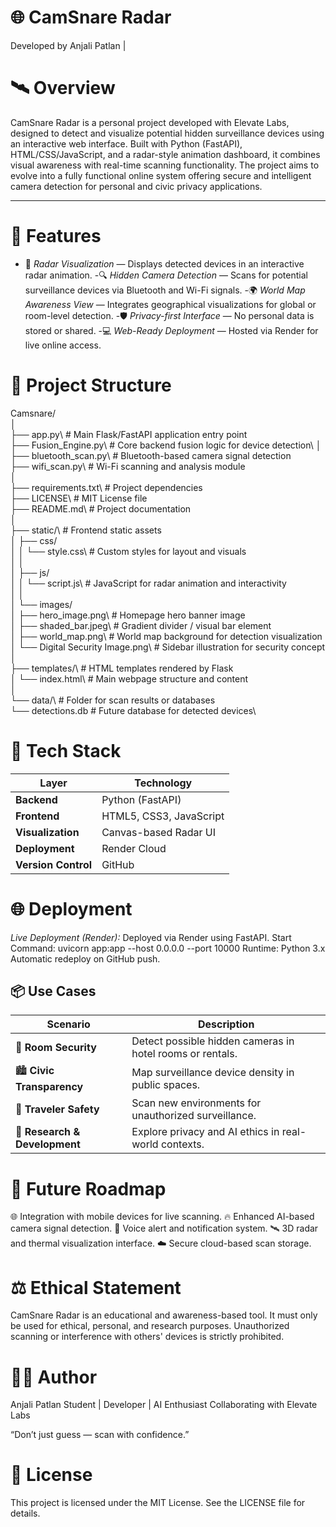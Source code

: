 # 🌐 CamSnare Radar

Developed by Anjali Patlan |

# 🛰️ Overview

CamSnare Radar is a personal project developed with Elevate Labs, designed to detect and visualize potential hidden surveillance devices using an interactive web interface.
Built with Python (FastAPI), HTML/CSS/JavaScript, and a radar-style animation dashboard, it combines visual awareness with real-time scanning functionality.
The project aims to evolve into a fully functional online system offering secure and intelligent camera detection for personal and civic privacy applications.

---

# 🚀 Features

- 🧭 *Radar Visualization* — Displays detected devices in an interactive radar animation.
-🔍 *Hidden Camera Detection* — Scans for potential surveillance devices via Bluetooth and Wi-Fi signals.
-🌍 *World Map Awareness View* — Integrates geographical visualizations for global or room-level detection.
-🛡️ *Privacy-first Interface* — No personal data is stored or shared.
-💻 *Web-Ready Deployment* — Hosted via Render for live online access.

# 📁 Project Structure
Camsnare/\
│\
├── app.py\                        # Main Flask/FastAPI application entry point\
├── Fusion_Engine.py\              # Core backend fusion logic for device detection\\
│\
├── bluetooth_scan.py\             # Bluetooth-based camera signal detection\
├── wifi_scan.py\                  # Wi-Fi scanning and analysis module\
│\
├── requirements.txt\              # Project dependencies\
├── LICENSE\                       # MIT License file\
├── README.md\                     # Project documentation\
│\
├── static/\                       # Frontend static assets\
│   ├── css/\
│   │   └── style.css\             # Custom styles for layout and visuals\
│   │\
│   ├── js/\
│   │   └── script.js\             # JavaScript for radar animation and interactivity\
│   │\
│   └── images/\
│        ├── hero_image.png\        # Homepage hero banner image\
│        ├── shaded_bar.jpeg\       # Gradient divider / visual bar element\
│        ├── world_map.png\         # World map background for detection visualization\
│        └── Digital Security Image.png\  # Sidebar illustration for security concept\
│\
├── templates/\                    # HTML templates rendered by Flask\
│   └── index.html\                # Main webpage structure and content\
│\
└── data/\                         # Folder for scan results or databases\
    └── detections.db             # Future database for detected devices\



# 🧰 Tech Stack

| Layer               | Technology              |
| ------------------- | ----------------------- |
| **Backend**         | Python (FastAPI)        |
| **Frontend**        | HTML5, CSS3, JavaScript |
| **Visualization**   | Canvas-based Radar UI   |
| **Deployment**      | Render Cloud            |
| **Version Control** | GitHub                  |


# 🌐 Deployment

*Live Deployment (Render):*
   Deployed via Render using FastAPI.
   Start Command:
       uvicorn app:app --host 0.0.0.0 --port 10000
   Runtime: Python 3.x
   Automatic redeploy on GitHub push.

## 📦 Use Cases

| Scenario                      | Description                                               |
| ----------------------------- | --------------------------------------------------------- |
| 🏨 **Room Security**          | Detect possible hidden cameras in hotel rooms or rentals. |
| 🏙️ **Civic Transparency**    | Map surveillance device density in public spaces.          |
| 🧳 **Traveler Safety**        | Scan new environments for unauthorized surveillance.      |
| 🔬 **Research & Development** | Explore privacy and AI ethics in real-world contexts.     |


# 🔮 Future Roadmap
🌐 Integration with mobile devices for live scanning.
🔥 Enhanced AI-based camera signal detection.
🧠 Voice alert and notification system.
🛰️ 3D radar and thermal visualization interface.
☁️ Secure cloud-based scan storage.

# ⚖️ Ethical Statement

CamSnare Radar is an educational and awareness-based tool.
It must only be used for ethical, personal, and research purposes.
Unauthorized scanning or interference with others' devices is strictly prohibited.

# 👩‍💻 Author

Anjali Patlan
Student | Developer | AI Enthusiast
Collaborating with Elevate Labs

“Don’t just guess — scan with confidence.”


# 📜 License

This project is licensed under the MIT License.
See the LICENSE file for details.
